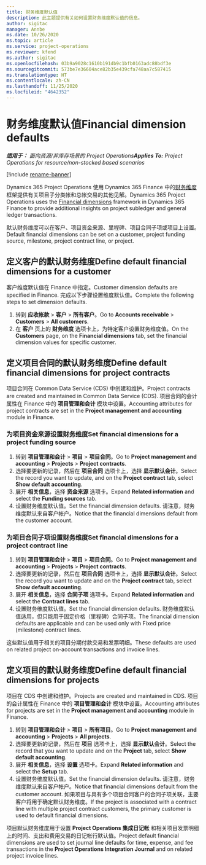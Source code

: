 ```yaml
---
title: 财务维度默认值
description: 此主题提供有关如何设置财务维度默认值的信息。
author: sigitac
manager: Annbe
ms.date: 10/26/2020
ms.topic: article
ms.service: project-operations
ms.reviewer: kfend
ms.author: sigitac
ms.openlocfilehash: 03b9a9028c1610b191db9c1bfb0163adc88bdf3e
ms.sourcegitcommit: 573be7e36604ace82b35e439cfa748aa7c587415
ms.translationtype: HT
ms.contentlocale: zh-CN
ms.lasthandoff: 11/25/2020
ms.locfileid: "4642352"
---
```

# <a name="financial-dimension-defaults"></a><span data-ttu-id="f3ce5-103">财务维度默认值</span><span class="sxs-lookup"><span data-stu-id="f3ce5-103">Financial dimension defaults</span></span>

<span data-ttu-id="f3ce5-104">_**适用于：** 面向资源/非库存场景的 Project Operations_</span><span class="sxs-lookup"><span data-stu-id="f3ce5-104">_**Applies To:** Project Operations for resource/non-stocked based scenarios_</span></span>

[!include [rename-banner](~/includes/cc-data-platform-banner.md)]

<span data-ttu-id="f3ce5-105">Dynamics 365 Project Operations 使用 Dynamics 365 Finance 中的[财务维度](https://docs.microsoft.com/dynamics365/finance/general-ledger/financial-dimensions)框架提供有关项目子分类帐和总帐交易的其他见解。</span><span class="sxs-lookup"><span data-stu-id="f3ce5-105">Dynamics 365 Project Operations uses the [Financial dimensions](https://docs.microsoft.com/dynamics365/finance/general-ledger/financial-dimensions) framework in Dynamics 365 Finance to provide additional insights on project subledger and general ledger transactions.</span></span>

<span data-ttu-id="f3ce5-106">默认财务维度可以在客户、项目资金来源、里程碑、项目合同子项或项目上设置。</span><span class="sxs-lookup"><span data-stu-id="f3ce5-106">Default financial dimensions can be set on a customer, project funding source, milestone, project contract line, or project.</span></span>

## <a name="define-default-financial-dimensions-for-a-customer"></a><span data-ttu-id="f3ce5-107">定义客户的默认财务维度</span><span class="sxs-lookup"><span data-stu-id="f3ce5-107">Define default financial dimensions for a customer</span></span>

<span data-ttu-id="f3ce5-108">客户维度默认值在 Finance 中指定。</span><span class="sxs-lookup"><span data-stu-id="f3ce5-108">Customer dimension defaults are specified in Finance.</span></span> <span data-ttu-id="f3ce5-109">完成以下步骤设置维度默认值。</span><span class="sxs-lookup"><span data-stu-id="f3ce5-109">Complete the following steps to set dimension defaults.</span></span>

1. <span data-ttu-id="f3ce5-110">转到 **应收帐款** > **客户** > **所有客户**。</span><span class="sxs-lookup"><span data-stu-id="f3ce5-110">Go to **Accounts receivable** > **Customers** > **All customers**.</span></span>
2. <span data-ttu-id="f3ce5-111">在 **客户** 页上的 **财务维度** 选项卡上，为特定客户设置财务维度值。</span><span class="sxs-lookup"><span data-stu-id="f3ce5-111">On the **Customers** page, on the **Financial dimensions** tab, set the financial dimension values for specific customer.</span></span>

## <a name="define-default-financial-dimensions-for-project-contracts"></a><span data-ttu-id="f3ce5-112">定义项目合同的默认财务维度</span><span class="sxs-lookup"><span data-stu-id="f3ce5-112">Define default financial dimensions for project contracts</span></span>

<span data-ttu-id="f3ce5-113">项目合同在 Common Data Service (CDS) 中创建和维护。</span><span class="sxs-lookup"><span data-stu-id="f3ce5-113">Project contracts are created and maintained in Common Data Service (CDS).</span></span> <span data-ttu-id="f3ce5-114">项目合同的会计属性在 Finance 中的 **项目管理和会计** 模块中设置。</span><span class="sxs-lookup"><span data-stu-id="f3ce5-114">Accounting attributes for project contracts are set in the **Project management and accounting** module in Finance.</span></span>

### <a name="set-financial-dimensions-for-a-project-funding-source"></a><span data-ttu-id="f3ce5-115">为项目资金来源设置财务维度</span><span class="sxs-lookup"><span data-stu-id="f3ce5-115">Set financial dimensions for a project funding source</span></span>

1. <span data-ttu-id="f3ce5-116">转到 **项目管理和会计** > **项目** > **项目合同**。</span><span class="sxs-lookup"><span data-stu-id="f3ce5-116">Go to **Project management and accounting** > **Projects** > **Project contracts**.</span></span>
2. <span data-ttu-id="f3ce5-117">选择要更新的记录，然后在 **项目合同** 选项卡上，选择 **显示默认会计**。</span><span class="sxs-lookup"><span data-stu-id="f3ce5-117">Select the record you want to update, and on the **Project contract** tab, select **Show default accounting**.</span></span>
3. <span data-ttu-id="f3ce5-118">展开 **相关信息**，选择 **资金来源** 选项卡。</span><span class="sxs-lookup"><span data-stu-id="f3ce5-118">Expand **Related information** and select the **Funding sources** tab.</span></span>
4. <span data-ttu-id="f3ce5-119">设置财务维度默认值。</span><span class="sxs-lookup"><span data-stu-id="f3ce5-119">Set the financial dimension defaults.</span></span> <span data-ttu-id="f3ce5-120">请注意，财务维度默认来自客户帐户。</span><span class="sxs-lookup"><span data-stu-id="f3ce5-120">Notice that the financial dimensions default from the customer account.</span></span>

### <a name="set-financial-dimensions-for-a-project-contract-line"></a><span data-ttu-id="f3ce5-121">为项目合同子项设置财务维度</span><span class="sxs-lookup"><span data-stu-id="f3ce5-121">Set financial dimensions for a project contract line</span></span>

1. <span data-ttu-id="f3ce5-122">转到 **项目管理和会计** > **项目** > **项目合同**。</span><span class="sxs-lookup"><span data-stu-id="f3ce5-122">Go to **Project management and accounting** > **Projects** > **Project contracts**.</span></span>
2. <span data-ttu-id="f3ce5-123">选择要更新的记录，然后在 **项目合同** 选项卡上，选择 **显示默认会计**。</span><span class="sxs-lookup"><span data-stu-id="f3ce5-123">Select the record you want to update and on the **Project contract** tab, select **Show default accounting**.</span></span>
3. <span data-ttu-id="f3ce5-124">展开 **相关信息**，选择 **合同子项** 选项卡。</span><span class="sxs-lookup"><span data-stu-id="f3ce5-124">Expand **Related information** and select the **Contract lines** tab.</span></span>
4. <span data-ttu-id="f3ce5-125">设置财务维度默认值。</span><span class="sxs-lookup"><span data-stu-id="f3ce5-125">Set the financial dimension defaults.</span></span> <span data-ttu-id="f3ce5-126">财务维度默认值适用，但只能用于固定价格（里程碑）合同子项。</span><span class="sxs-lookup"><span data-stu-id="f3ce5-126">The financial dimension defaults are applicable and can be used only with Fixed price (milestone) contract lines.</span></span>

<span data-ttu-id="f3ce5-127">这些默认值用于相关的项目分期付款交易和发票明细。</span><span class="sxs-lookup"><span data-stu-id="f3ce5-127">These defaults are used on related project on-account transactions and invoice lines.</span></span>

## <a name="define-default-financial-dimensions-for-projects"></a><span data-ttu-id="f3ce5-128">定义项目的默认财务维度</span><span class="sxs-lookup"><span data-stu-id="f3ce5-128">Define default financial dimensions for projects</span></span>

<span data-ttu-id="f3ce5-129">项目在 CDS 中创建和维护。</span><span class="sxs-lookup"><span data-stu-id="f3ce5-129">Projects are created and maintained in CDS.</span></span> <span data-ttu-id="f3ce5-130">项目的会计属性在 Finance 中的 **项目管理和会计** 模块中设置。</span><span class="sxs-lookup"><span data-stu-id="f3ce5-130">Accounting attributes for projects are set in the **Project management and accounting** module in Finance.</span></span>

1. <span data-ttu-id="f3ce5-131">转到 **项目管理和会计** > **项目** > **所有项目**。</span><span class="sxs-lookup"><span data-stu-id="f3ce5-131">Go to **Project management and accounting** > **Projects** > **All projects**.</span></span>
2. <span data-ttu-id="f3ce5-132">选择要更新的记录，然后在 **项目** 选项卡上，选择 **显示默认会计**。</span><span class="sxs-lookup"><span data-stu-id="f3ce5-132">Select the record that you want to update and on the **Project** tab, select **Show default accounting**.</span></span>
3. <span data-ttu-id="f3ce5-133">展开 **相关信息**，选择 **设置** 选项卡。</span><span class="sxs-lookup"><span data-stu-id="f3ce5-133">Expand **Related information** and select the **Setup** tab.</span></span>
4. <span data-ttu-id="f3ce5-134">设置财务维度默认值。</span><span class="sxs-lookup"><span data-stu-id="f3ce5-134">Set the financial dimension defaults.</span></span> <span data-ttu-id="f3ce5-135">请注意，财务维度默认来自客户帐户。</span><span class="sxs-lookup"><span data-stu-id="f3ce5-135">Notice that financial dimensions default from the customer account.</span></span> <span data-ttu-id="f3ce5-136">如果项目与具有多个项目合同客户的合同子项关联，主要客户将用于确定默认财务维度。</span><span class="sxs-lookup"><span data-stu-id="f3ce5-136">If the project is associated with a contract line with multiple project contract customers, the primary customer is used to default financial dimensions.</span></span>

<span data-ttu-id="f3ce5-137">项目默认财务维度用于设置 **Project Operations 集成日记帐** 和相关项目发票明细上的时间、支出和费用交易的日记帐行默认值。</span><span class="sxs-lookup"><span data-stu-id="f3ce5-137">Project default financial dimensions are used to set journal line defaults for time, expense, and fee transactions in the **Project Operations Integration Journal** and on related project invoice lines.</span></span>

